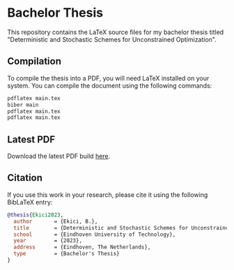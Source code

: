 # Bachelor Thesis
This repository contains the LaTeX source files for my bachelor thesis titled "Deterministic and Stochastic Schemes for Unconstrained Optimization".

## Compilation
To compile the thesis into a PDF, you will need LaTeX installed on your system. You can compile the document using the following commands:

```bash
pdflatex main.tex
biber main
pdflatex main.tex
pdflatex main.tex
```
## Latest PDF
Download the latest PDF build [here](https://github.com/bekici/Bachelor-end-project/actions/workflows/build-pdf.yml).

## Citation
If you use this work in your research, please cite it using the following BibLaTeX entry:

```bibtex
@thesis{Ekici2023,
  author       = {Ekici, B.},
  title        = {Deterministic and Stochastic Schemes for Unconstrained Optimization},
  school       = {Eindhoven University of Technology},
  year         = {2023},
  address      = {Eindhoven, The Netherlands},
  type         = {Bachelor's Thesis}
}
```
